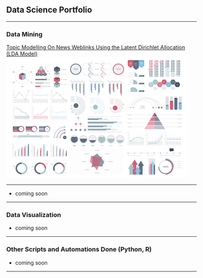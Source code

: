## Data Science Portfolio

---

### Data Mining 

[Topic Modelling On News Weblinks Using the Latent Dirichlet Allocation (LDA Model)](https://github.com/joeytuason83/joeytuason.github.io/blob/0787bcb38665ace91dae958de081eb568b8b2338/Machine%20Learning/LDA%20Topic%20Modelling%20on%20News%20Pages_FINAL.ipynb)
<img src="images/dummy_thumbnail.jpg?raw=true"/>

---

- coming soon

---

### Data Visualization

- coming soon

---

### Other Scripts and Automations Done (Python, R)

- coming soon

---
